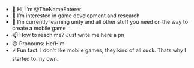 - 👋 Hi, I’m @TheNameEnterer
- 👀 I’m interested in game development and research
- 🌱 I’m currently learning unity and all other stuff you need on the way to create a mobile game
- 📫 How to reach me? Just write me here a pn
- 😄 Pronouns: He/Him
- ⚡ Fun fact: I don't like mobile games, they kind of all suck. Thats why I started to my own.

<!---
TheNameEnterer/TheNameEnterer is a ✨ special ✨ repository because its `README.md` (this file) appears on your GitHub profile.
You can click the Preview link to take a look at your changes.
--->

